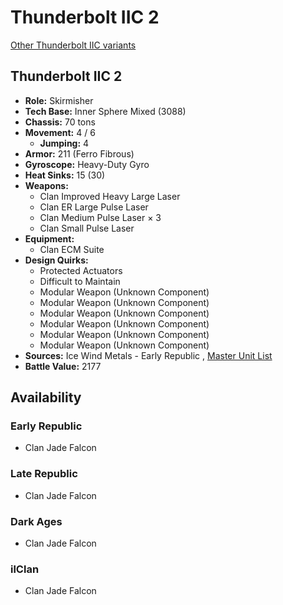 # Thunderbolt IIC 2 

[Other Thunderbolt IIC variants](../thunderbolt_iic.md) 

## Thunderbolt IIC 2 

- **Role:** Skirmisher 
- **Tech Base:** Inner Sphere Mixed (3088) 
- **Chassis:** 70 tons 
- **Movement:** 4 / 6 
  - **Jumping:** 4 
- **Armor:** 211 (Ferro Fibrous) 
- **Gyroscope:** Heavy-Duty Gyro 
- **Heat Sinks:** 15 (30) 
- **Weapons:** 
  - Clan Improved Heavy Large Laser 
  - Clan ER Large Pulse Laser 
  - Clan Medium Pulse Laser × 3 
  - Clan Small Pulse Laser 
- **Equipment:** 
  - Clan ECM Suite 
- **Design Quirks:** 
  - Protected Actuators 
  - Difficult to Maintain 
  - Modular Weapon (Unknown Component) 
  - Modular Weapon (Unknown Component) 
  - Modular Weapon (Unknown Component) 
  - Modular Weapon (Unknown Component) 
  - Modular Weapon (Unknown Component) 
  - Modular Weapon (Unknown Component) 
- **Sources:** Ice Wind Metals - Early Republic , [Master Unit List](http://masterunitlist.info/Unit/Details/5240) 
- **Battle Value:** 2177 

## Availability 

### Early Republic 

- Clan Jade Falcon 

### Late Republic 

- Clan Jade Falcon 

### Dark Ages 

- Clan Jade Falcon 

### ilClan 

- Clan Jade Falcon 

